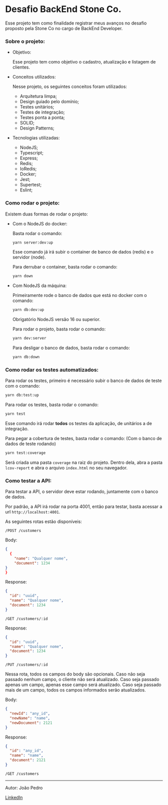 # Desafio BackEnd Stone Co.

Esse projeto tem como finalidade registrar meus avanços no desafio proposto pela Stone Co no cargo de BackEnd Developer.

### Sobre o projeto:

- Objetivo:

  Esse projeto tem como objetivo o cadastro, atualização e listagem de clientes.

- Conceitos utilizados:

  Nesse projeto, os seguintes conceitos foram utilizados:

  - Arquitetura limpa;
  - Design guiado pelo domínio;
  - Testes unitários;
  - Testes de integração;
  - Testes ponta a ponta;
  - SOLID;
  - Design Patterns;

- Tecnologias utilizadas:
  - NodeJS;
  - Typescript;
  - Express;
  - Redis;
  - IoRedis;
  - Docker;
  - Jest;
  - Supertest;
  - Eslint;

### Como rodar o projeto:

Existem duas formas de rodar o projeto:

- Com o NodeJS do docker:

  Basta rodar o comando:

  ```bash
  yarn server:dev:up
  ```

  Esse comando já irá subir o container de banco de dados (redis) e o servidor (node).

  Para derrubar o container, basta rodar o comando:

  ```bash
  yarn down
  ```

- Com NodeJS da máquina:

  Primeiramente rode o banco de dados que está no docker com o comando:

  ```bash
  yarn db:dev:up
  ```

  Obrigatório NodeJS versão 16 ou superior.

  Para rodar o projeto, basta rodar o comando:

  ```bash
  yarn dev:server
  ```

  Para desligar o banco de dados, basta rodar o comando:

  ```bash
  yarn db:down
  ```

### Como rodar os testes automatizados:

Para rodar os testes, primeiro é necessário subir o banco de dados de teste com o comando:

```bash
yarn db:test:up
```

Para rodar os testes, basta rodar o comando:

```bash
yarn test
```

Esse comando irá rodar **todos** os testes da aplicação, de unitários a de integração.

Para pegar a cobertura de testes, basta rodar o comando: (Com o banco de dados de teste rodando)

```bash
yarn test:coverage
```

Será criada uma pasta `coverage` na raiz do projeto. Dentro dela, abra a pasta `lcov-report` e abra o arquivo `index.html` no seu navegador.

### Como testar a API:

Para testar a API, o servidor deve estar rodando, juntamente com o banco de dados.

Por padrão, a API irá rodar na porta 4001, então para testar, basta acessar a url `http://localhost:4001`.

As seguintes rotas estão disponíveis:

`/POST /customers`

Body:

```json
{
  {
	"name": "Qualquer nome",
	"document": 1234
}
}
```

Response:

```json
{
  "id": "uuid",
  "name": "Qualquer nome",
  "document": 1234
}
```

`/GET /customers/:id`

Response:

```json
{
  "id": "uuid",
  "name": "Qualquer nome",
  "document": 1234
}
```

`/PUT /customers/:id`

Nessa rota, todos os campos do body são opcionais. Caso não seja passado nenhum campo, o cliente não será atualizado. Caso seja passado apenas um campo, apenas esse campo será atualizado. Caso seja passado mais de um campo, todos os campos informados serão atualizados.

Body:

```json
{
  "newId": "any_id",
  "newName": "name",
  "newDocument": 2121
}
```

Response:

```json
{
  "id": "any_id",
  "name": "name",
  "document": 2121
}
```

`/GET /customers`

---

Autor: João Pedro

[LinkedIn](https://www.linkedin.com/in/joaopedroasz/)
